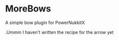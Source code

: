 # MoreBows
A simple bow plugin for PowerNukkitX

.Ummm I haven't written the recipe for the arrow yet
